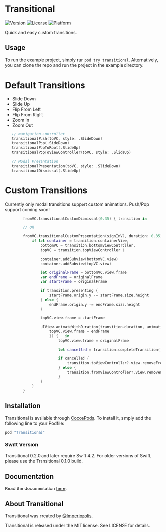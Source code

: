 # Transitional

[![Version](https://img.shields.io/cocoapods/v/Transitional.svg?style=flat)](http://cocoadocs.org/docsets/Transitional)
[![License](https://img.shields.io/cocoapods/l/Transitional.svg?style=flat)](http://cocoadocs.org/docsets/Transitional)
[![Platform](https://img.shields.io/cocoapods/p/Transitional.svg?style=flat)](http://cocoadocs.org/docsets/Transitional)

Quick and easy custom transitions.

## Usage

To run the example project, simply run `pod try transitional`. Alternatively, you can clone the repo and run the project in the example directory.

# Default Transitions

* Slide Down
* Slide Up
* Flip From Left
* Flip From Right
* Zoom In
* Zoom Out

```swift
   // Navigation Controller
   transitionalPush(toVC, style: .SlideDown)
   transitionalPop(.SideDown)
   transitionalPopToRoot(.SlideUp)
   transitionalPopToViewController(toVC, style: .SlideUp)

   // Modal Presentation
   transitionalPresentation(toVC, style: .SlideDown)
   transitionalDismissal(.SlideUp)
```

# Custom Transitions

Currently only modal transitions support custom animations. Push/Pop support coming soon!

```swift
        fromVC.transitionalCustomDismissal(0.35) { transition in

        // OR

        fromVC.transitionalCustomPresentation(signInVC, duration: 0.35) { transition in
            if let container = transition.containerView,
                bottomVC = transition.bottomViewController,
                topVC = transition.topViewController {

                container.addSubview(bottomVC.view)
                container.addSubview(topVC.view)

                let originalFrame = bottomVC.view.frame
                var endFrame = originalFrame
                var startFrame = originalFrame

                if transition.presenting {
                    startFrame.origin.y -= startFrame.size.height
                } else {
                    endFrame.origin.y -= endFrame.size.height
                }

                topVC.view.frame = startFrame

                UIView.animateWithDuration(transition.duration, animations: {
                    topVC.view.frame = endFrame
                    }) { _ in
                        topVC.view.frame = originalFrame

                        let cancelled = transition.completeTransition()

                        if cancelled {
                            transition.toViewController?.view.removeFromSuperview()
                        } else {
                            transition.fromViewController?.view.removeFromSuperview()
                        }
                }
            }
        }
```

## Installation

Transitional is available through [CocoaPods](http://cocoapods.org). To install
it, simply add the following line to your Podfile:

```ruby
pod "Transitional"
```
### Swift Version

Transitional 0.2.0 and later require Swift 4.2. For older versions of Swift, please use the Transitional 0.1.0 build.

## Documentation

Read the documentation [here](http://cocoadocs.org/docsets/Transitional).

## About Transitional

Transitional was created by [@Imperiopolis](https://twitter.com/Imperiopolis).

Transitional is released under the MIT license. See LICENSE for details.
